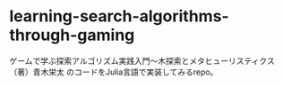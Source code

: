 # learning-search-algorithms-through-gaming
ゲームで学ぶ探索アルゴリズム実践入門～木探索とメタヒューリスティクス（著）青木栄太 のコードをJulia言語で実装してみるrepo。
